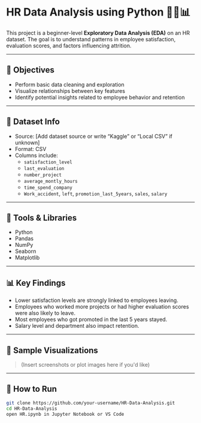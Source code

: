 # HR Data Analysis using Python 🧑‍💼📊

This project is a beginner-level **Exploratory Data Analysis (EDA)** on an HR dataset. The goal is to understand patterns in employee satisfaction, evaluation scores, and factors influencing attrition.

---

## 📌 Objectives

- Perform basic data cleaning and exploration
- Visualize relationships between key features
- Identify potential insights related to employee behavior and retention

---

## 📂 Dataset Info

- Source: [Add dataset source or write “Kaggle” or “Local CSV” if unknown]
- Format: CSV
- Columns include:
  - `satisfaction_level`
  - `last_evaluation`
  - `number_project`
  - `average_montly_hours`
  - `time_spend_company`
  - `Work_accident`, `left`, `promotion_last_5years`, `sales`, `salary`

---

## 🧰 Tools & Libraries

- Python
- Pandas
- NumPy
- Seaborn
- Matplotlib

---

## 📊 Key Findings

- Lower satisfaction levels are strongly linked to employees leaving.
- Employees who worked more projects or had higher evaluation scores were also likely to leave.
- Most employees who got promoted in the last 5 years stayed.
- Salary level and department also impact retention.

---

## 📸 Sample Visualizations

> (Insert screenshots or plot images here if you'd like)

---

## 🚀 How to Run

```bash
git clone https://github.com/your-username/HR-Data-Analysis.git
cd HR-Data-Analysis
open HR.ipynb in Jupyter Notebook or VS Code
